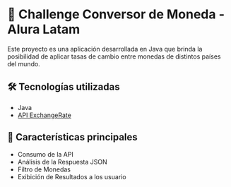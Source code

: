 # 💱 Challenge Conversor de Moneda - Alura Latam

Este proyecto es una aplicación desarrollada en Java que brinda la posibilidad de aplicar tasas de cambio entre monedas de distintos países del mundo.

## 🛠 Tecnologías utilizadas
- Java
- [API ExchangeRate](https://www.exchangerate-api.com/)

## 🎯 Características principales
- Consumo de la API
- Análisis de la Respuesta JSON
- Filtro de Monedas
- Exibición de Resultados a los usuario